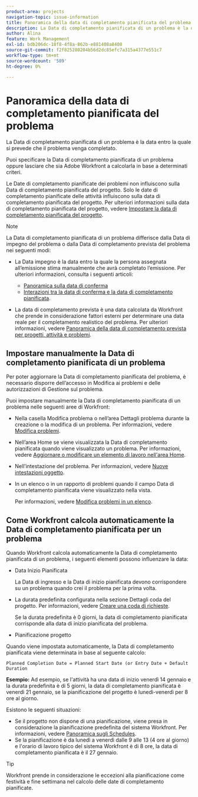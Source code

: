 ```yaml
---
product-area: projects
navigation-topic: issue-information
title: Panoramica della data di completamento pianificata del problema
description: La Data di completamento pianificata di un problema è la data entro la quale si prevede che il problema venga completato.
author: Alina
feature: Work Management
exl-id: bdb206dc-18f8-4f8a-862b-e881408a8408
source-git-commit: f2f825280204b56d2dc85efc7a315a4377e551c7
workflow-type: tm+mt
source-wordcount: '589'
ht-degree: 0%

---
```


# Panoramica della data di completamento pianificata del problema

La Data di completamento pianificata di un problema è la data entro la quale si prevede che il problema venga completato.

Puoi specificare la Data di completamento pianificata di un problema oppure lasciare che sia Adobe Workfront a calcolarla in base a determinati criteri. 

Le Date di completamento pianificate dei problemi non influiscono sulla Data di completamento pianificata del progetto. Solo le date di completamento pianificate delle attività influiscono sulla data di completamento pianificata del progetto. Per ulteriori informazioni sulla data di completamento pianificata del progetto, vedere [Impostare la data di completamento pianificata del progetto](../../../manage-work/projects/planning-a-project/project-planned-completion-date.md).

>[!NOTE]
>
>La Data di completamento pianificata di un problema differisce dalla Data di impegno del problema o dalla Data di completamento prevista del problema nei seguenti modi:
>
>* La Data impegno è la data entro la quale la persona assegnata all’emissione stima manualmente che avrà completato l’emissione. Per ulteriori informazioni, consulta i seguenti articoli:
>
>   * [Panoramica sulla data di conferma](../../../manage-work/projects/updating-work-in-a-project/overview-of-commit-dates.md)
>   * [Interazioni tra la data di conferma e la data di completamento pianificata](../../../manage-work/projects/updating-work-in-a-project/interactions-between-commit-and-planned-completion-dates.md).
>
>* La data di completamento prevista è una data calcolata da Workfront che prende in considerazione fattori esterni per determinare una data reale per il completamento realistico del problema. Per ulteriori informazioni, vedere [Panoramica della data di completamento prevista per progetti, attività e problemi](../../../manage-work/projects/planning-a-project/project-projected-completion-date.md).
>

## Impostare manualmente la Data di completamento pianificata di un problema

Per poter aggiornare la Data di completamento pianificata del problema, è necessario disporre dell’accesso in Modifica ai problemi e delle autorizzazioni di Gestione sul problema.

Puoi impostare manualmente la Data di completamento pianificata di un problema nelle seguenti aree di Workfront:

* Nella casella Modifica problema o nell’area Dettagli problema durante la creazione o la modifica di un problema. Per informazioni, vedere [Modifica problemi](../../../manage-work/issues/manage-issues/edit-issues.md).
* Nell’area Home se viene visualizzata la Data di completamento pianificata quando viene visualizzato un problema. Per informazioni, vedere [Aggiornare o modificare un elemento di lavoro nell&#39;area Home](../../../workfront-basics/using-home/using-the-home-area/update-and-edit-work-item-home.md).
* Nell’intestazione del problema. Per informazioni, vedere [Nuove intestazioni oggetto](../../../workfront-basics/the-new-workfront-experience/new-object-headers.md).
* In un elenco o in un rapporto di problemi quando il campo Data di completamento pianificata viene visualizzato nella vista.

  Per informazioni, vedere [Modifica problemi in un elenco](../../../manage-work/issues/manage-issues/edit-issues-in-a-list.md).

## Come Workfront calcola automaticamente la Data di completamento pianificata per un problema

Quando Workfront calcola automaticamente la Data di completamento pianificata di un problema, i seguenti elementi possono influenzare la data:

* Data Inizio Pianificata

  La Data di ingresso e la Data di inizio pianificata devono corrispondere su un problema quando crei il problema per la prima volta.

* La durata predefinita configurata nella sezione Dettagli coda del progetto. Per informazioni, vedere [Creare una coda di richieste](../../../manage-work/requests/create-and-manage-request-queues/create-request-queue.md).

  Se la durata predefinita è 0 giorni, la data di completamento pianificata corrisponde alla data di inizio pianificata del problema.

* Pianificazione progetto

Quando viene impostata automaticamente, la Data di completamento pianificata viene determinata in base al seguente calcolo: 

```
Planned Completion Date = Planned Start Date (or Entry Date + Default Duration
```

**Esempio:** Ad esempio, se l&#39;attività ha una data di inizio venerdì 14 gennaio e la durata predefinita è di 5 giorni, la data di completamento pianificata è venerdì 21 gennaio, se la pianificazione del progetto è lunedì-venerdì per 8 ore al giorno.

Esistono le seguenti situazioni:

* Se il progetto non dispone di una pianificazione, viene presa in considerazione la pianificazione predefinita del sistema Workfront. Per informazioni, vedere [Panoramica sugli Schedules](../../../administration-and-setup/set-up-workfront/configure-timesheets-schedules/schedules-overview.md).
* Se la pianificazione è da lunedì a venerdì dalle 9 alle 13 (4 ore al giorno) e l&#39;orario di lavoro tipico del sistema Workfront è di 8 ore, la data di completamento pianificata è il 27 gennaio.

>[!TIP]
>
>Workfront prende in considerazione le eccezioni alla pianificazione come festività e fine settimana nel calcolo delle date di completamento pianificate.

 
